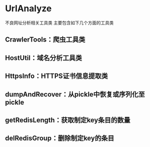 # UrlAnalyze
不良网址分析相关工具类
主要包含如下几个方面的工具类
## CrawlerTools：爬虫工具类
## HostUtil：域名分析工具类
## HttpsInfo：HTTPS证书信息提取类
## dumpAndRecover：从pickle中恢复或序列化至pickle
## getRedisLength：获取制定key条目的数量
## delRedisGroup：删除制定key的条目
